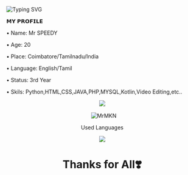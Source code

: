 
![Typing SVG](https://readme-typing-svg.herokuapp.com/?lines=𝗛𝗮𝗶+𝗜𝗮𝗺+𝗠𝗿+𝗦𝗣𝗘𝗘𝗗𝗬;𝗜𝗮𝗺+𝗔+𝗙𝘂𝗹𝗹+𝗦𝘁𝗮𝗰𝗸+𝗗𝗲𝘃𝗲𝗹𝗼𝗽𝗲𝗿)


<p align="left">
𝗠𝗬 𝗣𝗥𝗢𝗙𝗜𝗟𝗘
<p align="left">
• Name: Mr SPEEDY
<p align="left">
• Age: 20
<p align="left">
• Place: Coimbatore/Tamilnadu/India
<p align="left">
• Language: English/Tamil 
<p align="left">
• Status: 3rd Year
<p align="left">
• Skils: Python,HTML,CSS,JAVA,PHP,MYSQL,Kotlin,Video Editing,etc..

<p align="center">
  <img src="https://github-stats-alpha.vercel.app/api/?username=SPEEDY-TECH7&cc=000&tc=00ff00&ic=fff000&bc=fff" align="center">
</p>

<p align="center">&nbsp;
  <img align="center" src="https://github-readme-stats.vercel.app/api?username=SPEEDY-TECH7&&show_icons=true&theme=midnight-purple" alt="MrMKN"/>
</p>

<p align="center">Used Languages </p>
<p align="center">
  <img src="https://github-readme-stats.vercel.app/api/top-langs/?username=SPEEDY-TECH7&layout=compact&theme=tokyonight" align="center">
</p>

<h1 align="center">Thanks for All❣️ </h1>
